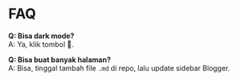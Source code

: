 # FAQ

**Q: Bisa dark mode?**  
A: Ya, klik tombol 🌙.

**Q: Bisa buat banyak halaman?**  
A: Bisa, tinggal tambah file `.md` di repo, lalu update sidebar Blogger.
